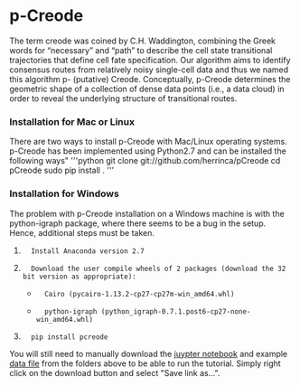 # **p-Creode**

The term creode was coined by C.H. Waddington, combining the Greek words for “necessary” and “path” to describe the cell state transitional trajectories that define cell fate specification. Our algorithm aims to identify consensus routes from relatively noisy single-cell data and thus we named this algorithm p- (putative) Creode. Conceptually, p-Creode determines the geometric shape of a collection of dense data points (i.e., a data cloud) in order to reveal the underlying structure of transitional routes. 

### Installation for Mac or Linux

There are two ways to install p-Creode with Mac/Linux operating systems. p-Creode has been implemented using Python2.7 and can be installed the following ways"
'''python
git clone git://github.com/herrinca/pCreode
cd pCreode
sudo pip install .
'''

### Installation for Windows

The problem with p-Creode installation on a Windows machine is with the python-igraph package, where there seems to be a bug in the setup.  Hence, additional steps must be taken.
1.       Install Anaconda version 2.7
2.       Download the user compile wheels of 2 packages (download the 32 bit version as appropriate):
    -       Cairo (pycairo-1.13.2-cp27-cp27m-win_amd64.whl)
    -       python-igraph (python_igraph-0.7.1.post6-cp27-none-win_amd64.whl)
3.       pip install pcreode

You will still need to manually download the [juypter notebook]() and example [data file]() from the folders above to be able to run the tutorial. Simply right click on the download button and select "Save link as...".

